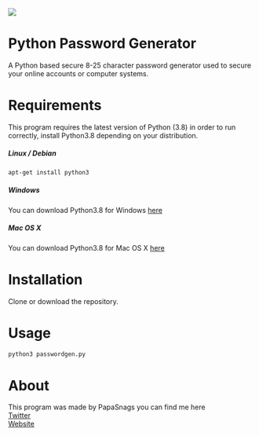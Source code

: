 <img src="https://i.imgur.com/T0QF23u.png/">

# Python Password Generator
A Python based secure 8-25 character password generator used to secure your online accounts or computer systems.

# Requirements 
This program requires the latest version of Python (3.8) in order to run correctly, install Python3.8 depending on your distribution.
##### Linux / Debian 
```BASH
apt-get install python3
```
##### Windows
You can download Python3.8 for Windows [here](https://www.python.org/downloads/windows/)
##### Mac OS X
You can download Python3.8 for Mac OS X [here](https://www.python.org/downloads/mac-osx/)

# Installation 
Clone or download the repository.

# Usage
```BASH
python3 passwordgen.py
```

# About
This program was made by PapaSnags you can find me here 
</br>
[Twitter](https://twitter.com/PapaSnags)
</br>
[Website](https://papa-snags.com)
